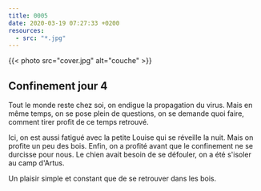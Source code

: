 ```yaml
---
title: 0005
date: 2020-03-19 07:27:33 +0200
resources:
  - src: "*.jpg"
---
```

{{< photo src="cover.jpg" alt="couche" >}}

## Confinement jour 4

Tout le monde reste chez soi, on endigue la propagation du virus. Mais en même temps, on se pose plein de questions, on se demande quoi faire, comment tirer profit de ce temps retrouvé.

Ici, on est aussi fatigué avec la petite Louise qui se réveille la nuit.
Mais on profite un peu des bois. Enfin, on a profité avant que le confinement ne se durcisse pour nous. Le chien avait besoin de se défouler, on a été s'isoler au camp d'Artus.

Un plaisir simple et constant que de se retrouver dans les bois.

